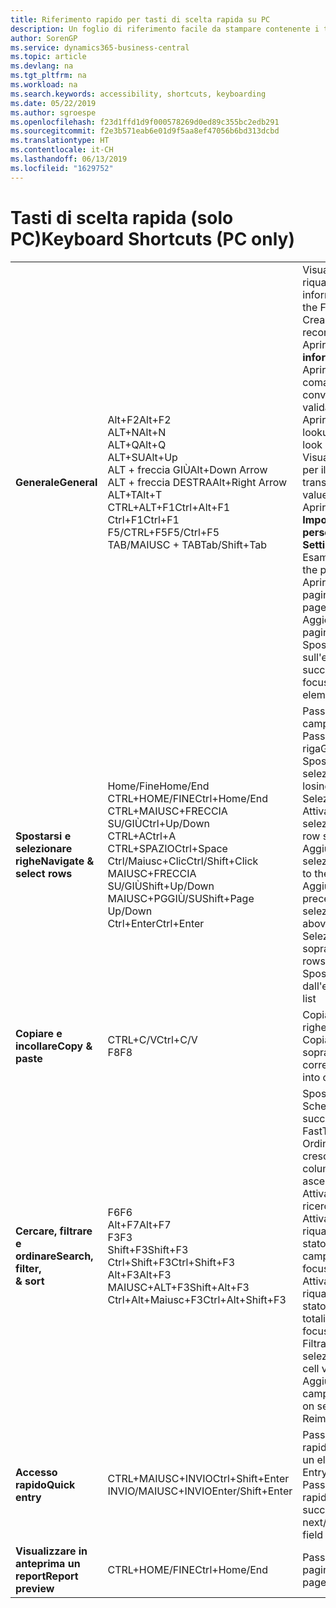 ```yaml
---
title: Riferimento rapido per tasti di scelta rapida su PC
description: Un foglio di riferimento facile da stampare contenente i tasti di scelta rapida più utilizzati per utenti di PC.
author: SorenGP
ms.service: dynamics365-business-central
ms.topic: article
ms.devlang: na
ms.tgt_pltfrm: na
ms.workload: na
ms.search.keywords: accessibility, shortcuts, keyboarding
ms.date: 05/22/2019
ms.author: sgroespe
ms.openlocfilehash: f23d1ffd1d9f000578269d0ed89c355bc2edb291
ms.sourcegitcommit: f2e3b571eab6e01d9f5aa8ef47056b6bd313dcbd
ms.translationtype: HT
ms.contentlocale: it-CH
ms.lasthandoff: 06/13/2019
ms.locfileid: "1629752"
---
```

# <a name="keyboard-shortcuts-pc-only"></a><span data-ttu-id="51301-103">Tasti di scelta rapida (solo PC)</span><span class="sxs-lookup"><span data-stu-id="51301-103">Keyboard Shortcuts (PC only)</span></span>

||||  
|----------------|-----------|----------------|
|<span data-ttu-id="51301-104">**Generale**</span><span class="sxs-lookup"><span data-stu-id="51301-104">**General**</span></span>|<span data-ttu-id="51301-105">Alt+F2</span><span class="sxs-lookup"><span data-stu-id="51301-105">Alt+F2</span></span><br /><span data-ttu-id="51301-106">ALT+N</span><span class="sxs-lookup"><span data-stu-id="51301-106">Alt+N</span></span><br /><span data-ttu-id="51301-107">ALT+Q</span><span class="sxs-lookup"><span data-stu-id="51301-107">Alt+Q</span></span><br /><span data-ttu-id="51301-108">ALT+SU</span><span class="sxs-lookup"><span data-stu-id="51301-108">Alt+Up</span></span><br /><span data-ttu-id="51301-109">ALT + freccia GIÙ</span><span class="sxs-lookup"><span data-stu-id="51301-109">Alt+Down Arrow</span></span><br /><span data-ttu-id="51301-110">ALT + freccia DESTRA</span><span class="sxs-lookup"><span data-stu-id="51301-110">Alt+Right Arrow</span></span><br /><span data-ttu-id="51301-111">ALT+T</span><span class="sxs-lookup"><span data-stu-id="51301-111">Alt+T</span></span><br /><span data-ttu-id="51301-112">CTRL+ALT+F1</span><span class="sxs-lookup"><span data-stu-id="51301-112">Ctrl+Alt+F1</span></span><br /><span data-ttu-id="51301-113">Ctrl+F1</span><span class="sxs-lookup"><span data-stu-id="51301-113">Ctrl+F1</span></span><br /><span data-ttu-id="51301-114">F5/CTRL+F5</span><span class="sxs-lookup"><span data-stu-id="51301-114">F5/Ctrl+F5</span></span><br /><span data-ttu-id="51301-115">TAB/MAIUSC + TAB</span><span class="sxs-lookup"><span data-stu-id="51301-115">Tab/Shift+Tab</span></span><br />|<span data-ttu-id="51301-116">Visualizzare e nascondere il riquadro Dettaglio informazioni</span><span class="sxs-lookup"><span data-stu-id="51301-116">Show and hide the FactBox pane</span></span><br /><span data-ttu-id="51301-117">Creare un nuovo record</span><span class="sxs-lookup"><span data-stu-id="51301-117">Create a new record</span></span><br /><span data-ttu-id="51301-118">Aprire la funzionalità delle **informazioni**</span><span class="sxs-lookup"><span data-stu-id="51301-118">Open **Tell me**</span></span><br /><span data-ttu-id="51301-119">Aprire la descrizione comando o l'errore di convalida</span><span class="sxs-lookup"><span data-stu-id="51301-119">Open tooltip or validation error</span></span><br /><span data-ttu-id="51301-120">Aprire un menu a discesa o lookup</span><span class="sxs-lookup"><span data-stu-id="51301-120">Open a drop-down or look up</span></span><br /><span data-ttu-id="51301-121">Visualizzare le transazioni per il valore calcolato</span><span class="sxs-lookup"><span data-stu-id="51301-121">See the transactions for calculated value</span></span><br /><span data-ttu-id="51301-122">Aprire la pagina **Impostazioni personali**</span><span class="sxs-lookup"><span data-stu-id="51301-122">Open the **My Settings** page</span></span><br /><span data-ttu-id="51301-123">Esaminare la pagina</span><span class="sxs-lookup"><span data-stu-id="51301-123">Inspect the page</span></span><br /><span data-ttu-id="51301-124">Aprire la Guida per la pagina</span><span class="sxs-lookup"><span data-stu-id="51301-124">Open help for the page</span></span><br /><span data-ttu-id="51301-125">Aggiornare/ricaricare la pagina</span><span class="sxs-lookup"><span data-stu-id="51301-125">Refresh/reload page</span></span><br /><span data-ttu-id="51301-126">Spostare lo stato attivo sull'elemento successivo/precedente</span><span class="sxs-lookup"><span data-stu-id="51301-126">Move focus to the next/previous element</span></span>|
|<span data-ttu-id="51301-127">**Spostarsi e<br />selezionare righe**</span><span class="sxs-lookup"><span data-stu-id="51301-127">**Navigate &<br />select rows**</span></span>| <span data-ttu-id="51301-128">Home/Fine</span><span class="sxs-lookup"><span data-stu-id="51301-128">Home/End</span></span><br /><span data-ttu-id="51301-129">CTRL+HOME/FINE</span><span class="sxs-lookup"><span data-stu-id="51301-129">Ctrl+Home/End</span></span> <br /><span data-ttu-id="51301-130">CTRL+MAIUSC+FRECCIA SU/GIÙ</span><span class="sxs-lookup"><span data-stu-id="51301-130">Ctrl+Up/Down</span></span><br /><span data-ttu-id="51301-131">CTRL+A</span><span class="sxs-lookup"><span data-stu-id="51301-131">Ctrl+A</span></span> <br /><span data-ttu-id="51301-132">CTRL+SPAZIO</span><span class="sxs-lookup"><span data-stu-id="51301-132">Ctrl+Space</span></span><br /><span data-ttu-id="51301-133">Ctrl/Maiusc+Clic</span><span class="sxs-lookup"><span data-stu-id="51301-133">Ctrl/Shift+Click</span></span><br /><span data-ttu-id="51301-134">MAIUSC+FRECCIA SU/GIÙ</span><span class="sxs-lookup"><span data-stu-id="51301-134">Shift+Up/Down</span></span><br /><span data-ttu-id="51301-135">MAIUSC+PGGIÙ/SU</span><span class="sxs-lookup"><span data-stu-id="51301-135">Shift+Page Up/Down</span></span><br /><span data-ttu-id="51301-136">Ctrl+Enter</span><span class="sxs-lookup"><span data-stu-id="51301-136">Ctrl+Enter</span></span>| <span data-ttu-id="51301-137">Passare al primo/ultimo campo</span><span class="sxs-lookup"><span data-stu-id="51301-137">Go to first/last field</span></span><br /><span data-ttu-id="51301-138">Passare alla prima/ultima riga</span><span class="sxs-lookup"><span data-stu-id="51301-138">Go to first/last row</span></span><br /><span data-ttu-id="51301-139">Spostarsi senza perdere la selezione</span><span class="sxs-lookup"><span data-stu-id="51301-139">Navigate without losing selection</span></span><br /><span data-ttu-id="51301-140">Selezionare tutto</span><span class="sxs-lookup"><span data-stu-id="51301-140">Select all</span></span><br /><span data-ttu-id="51301-141">Attivare/disattivare la selezione delle righe</span><span class="sxs-lookup"><span data-stu-id="51301-141">Toggle row selection</span></span><br /> <span data-ttu-id="51301-142">Aggiungere le righe alla selezione</span><span class="sxs-lookup"><span data-stu-id="51301-142">Add the row/rows to the selection</span></span><br /><span data-ttu-id="51301-143">Aggiungere la riga precedente/successiva alla selezione</span><span class="sxs-lookup"><span data-stu-id="51301-143">Add row above/below to selection</span></span><br /><span data-ttu-id="51301-144">Selezionare righe visibili sopra/sotto</span><span class="sxs-lookup"><span data-stu-id="51301-144">Select visible rows above/below</span></span> <br /><span data-ttu-id="51301-145">Spostare lo stato attivo fuori dall'elenco</span><span class="sxs-lookup"><span data-stu-id="51301-145">Focus out of the list</span></span>|
|<span data-ttu-id="51301-146">**Copiare e incollare**</span><span class="sxs-lookup"><span data-stu-id="51301-146">**Copy & paste**</span></span>|<span data-ttu-id="51301-147">CTRL+C/V</span><span class="sxs-lookup"><span data-stu-id="51301-147">Ctrl+C/V</span></span><br /><span data-ttu-id="51301-148">F8</span><span class="sxs-lookup"><span data-stu-id="51301-148">F8</span></span>|<span data-ttu-id="51301-149">Copiare/incollare righe</span><span class="sxs-lookup"><span data-stu-id="51301-149">Copy/paste rows</span></span><br /><span data-ttu-id="51301-150">Copiare il campo soprastante nella riga corrente</span><span class="sxs-lookup"><span data-stu-id="51301-150">Copy field above into current row</span></span>|
|<span data-ttu-id="51301-151">**Cercare, filtrare <br />e ordinare**</span><span class="sxs-lookup"><span data-stu-id="51301-151">**Search, filter, <br />& sort**</span></span>|<span data-ttu-id="51301-152">F6</span><span class="sxs-lookup"><span data-stu-id="51301-152">F6</span></span><br /><span data-ttu-id="51301-153">Alt+F7</span><span class="sxs-lookup"><span data-stu-id="51301-153">Alt+F7</span></span><br /><span data-ttu-id="51301-154">F3</span><span class="sxs-lookup"><span data-stu-id="51301-154">F3</span></span><br /><span data-ttu-id="51301-155">Shift+F3</span><span class="sxs-lookup"><span data-stu-id="51301-155">Shift+F3</span></span><br /><span data-ttu-id="51301-156">Ctrl+Shift+F3</span><span class="sxs-lookup"><span data-stu-id="51301-156">Ctrl+Shift+F3</span></span><br /><span data-ttu-id="51301-157">Alt+F3</span><span class="sxs-lookup"><span data-stu-id="51301-157">Alt+F3</span></span><br /><span data-ttu-id="51301-158">MAIUSC+ALT+F3</span><span class="sxs-lookup"><span data-stu-id="51301-158">Shift+Alt+F3</span></span><br /><span data-ttu-id="51301-159">Ctrl+Alt+Maiusc+F3</span><span class="sxs-lookup"><span data-stu-id="51301-159">Ctrl+Alt+Shift+F3</span></span>|<span data-ttu-id="51301-160">Spostare il cursore alla Scheda dettaglio successiva.</span><span class="sxs-lookup"><span data-stu-id="51301-160">Move to next FastTab</span></span><br /><span data-ttu-id="51301-161">Ordinare la colonna in ordine crescente/decrescente</span><span class="sxs-lookup"><span data-stu-id="51301-161">Sort column in ascending/descending order</span></span><br /><span data-ttu-id="51301-162">Attivare/disattivare la ricerca</span><span class="sxs-lookup"><span data-stu-id="51301-162">Toggle search</span></span><br /><span data-ttu-id="51301-163">Attivare/disattivare il riquadro Filtro	; spostare lo stato attivo sui filtri del campo</span><span class="sxs-lookup"><span data-stu-id="51301-163">Toggle filter pane; focus on field filters</span></span><br /><span data-ttu-id="51301-164">Attivare/disattivare il riquadro Filtro; spostare lo stato attivo sui filtri dei totali</span><span class="sxs-lookup"><span data-stu-id="51301-164">Toggle filter pane; focus on totals filters</span></span><br /><span data-ttu-id="51301-165">Filtrare il valore della cella selezionata</span><span class="sxs-lookup"><span data-stu-id="51301-165">Filter on selected cell value</span></span><br /><span data-ttu-id="51301-166">Aggiungere un filtro sul campo selezionato</span><span class="sxs-lookup"><span data-stu-id="51301-166">Add filter on selected field</span></span><br /><span data-ttu-id="51301-167">Reimposta filtri</span><span class="sxs-lookup"><span data-stu-id="51301-167">Reset filters</span></span>|
|<span data-ttu-id="51301-168">**Accesso rapido**</span><span class="sxs-lookup"><span data-stu-id="51301-168">**Quick entry**</span></span>|<span data-ttu-id="51301-169">CTRL+MAIUSC+INVIO</span><span class="sxs-lookup"><span data-stu-id="51301-169">Ctrl+Shift+Enter</span></span><br /><span data-ttu-id="51301-170">INVIO/MAIUSC+INVIO</span><span class="sxs-lookup"><span data-stu-id="51301-170">Enter/Shift+Enter</span></span>|<span data-ttu-id="51301-171">Passare al campo Accesso rapido seguente al di fuori di un elenco</span><span class="sxs-lookup"><span data-stu-id="51301-171">Go to next Quick Entry field outside a list</span></span><br /><span data-ttu-id="51301-172">Passare al campo Accesso rapido successivo/precedente</span><span class="sxs-lookup"><span data-stu-id="51301-172">Go to next/previous Quick Entry field</span></span>|
|<span data-ttu-id="51301-173">**Visualizzare in anteprima un report**</span><span class="sxs-lookup"><span data-stu-id="51301-173">**Report preview**</span></span>|<span data-ttu-id="51301-174">CTRL+HOME/FINE</span><span class="sxs-lookup"><span data-stu-id="51301-174">Ctrl+Home/End</span></span>|<span data-ttu-id="51301-175">Passare alla prima/ultima pagina</span><span class="sxs-lookup"><span data-stu-id="51301-175">Go to the first/last page</span></span>|

<!-- old
||||  
|----------------|-----------|----------------|
|**General**|Alt+F2<br />Alt+N<br />Alt+Q<br />Alt+Up<br />Alt+Down Arrow<br />Alt+Right Arrow<br />Alt+T<br />Ctrl+Alt+F1<br />Ctrl+F1<br />F5/Ctrl+F5<br />Tab/Shift+Tab<br />|Show and hide the FactBox pane.<br />Create a new record.<br />Open **Tell me**<br />Open tooltip or validation error<br />Open a drop-down or look up<br />See the transactions for calculated value<br />Open the **My Settings** page.<br />Inspect the page<br />Open help for the page<br />Close the current page or drop-down<br />Refresh/reload page<br />Move focus to the next/previous element|
|**Navigate &<br />select rows**| Home/End<br />Ctrl+Home/End <br />Ctrl+Up/Down<br />Ctrl+A <br />Ctrl+Space<br />Ctrl/Shift+Click<br />Shift+Up/Down<br />Shift+Page Up/Down<br />Ctrl+Enter| Go to first/last field<br />Go to first/last row<br />Navigate without losing selection<br />Select all<br />Toggle row selection<br /> Add the row/rows to the selection<br />Add row above/below to selection<br />Select visible rows above/below <br />Focus out of the list|
|**Copy & paste**|Ctrl+C<br />Ctrl+V<br />F8|Copy rows<br />Paste rows<br />Copy field above into current row|
|**Search, filter, <br />& sort**|Alt+F7<br />F3<br />Shift+F3<br />Ctrl+Shift+F3<br />Alt+F3<br />Shift+Alt+F3<br />Ctrl+Alt+Shift+F3|Move to next FastTab.<br />Sort column in ascending/descending order<br />Toggle search<br />Toggle filter pane; focus on field filters<br />Toggle filter pane; focus on totals filters<br />Filter on selected cell value<br />Add filter on selected field<br />Reset filters|
|**Quick entry**|Ctrl+Shift+Enter<br />Enter/Shift+Enter|Go to next Quick Entry field outside a list<br />Go to next/previous Quick Entry field|
|**Report preview**|Up/Down<br />Right/Left<br />Ctrl+Home/End<br />Page Up/Down|Scroll up and down the page<br />Scroll to the right/left <br />Go to the first/last page<br />Go to the previous/next page|
-->
